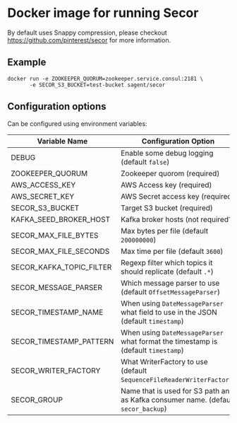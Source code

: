# Docker image for running Secor

By default uses Snappy compression, please checkout https://github.com/pinterest/secor for more information.

## Example
```
docker run -e ZOOKEEPER_QUORUM=zookeeper.service.consul:2181 \
       -e SECOR_S3_BUCKET=test-bucket sagent/secor
```

## Configuration options 

Can be configured using environment variables:

Variable Name              | Configuration Option
---------------------------|---------------------------
DEBUG                      | Enable some debug logging (default `false`)
ZOOKEEPER_QUORUM           | Zookeeper quorom (required)
AWS_ACCESS_KEY             | AWS Access key (required)
AWS_SECRET_KEY             | AWS Secret access key (required)
SECOR_S3_BUCKET            | Target S3 bucket (required)
KAFKA_SEED_BROKER_HOST     | Kafka broker hosts (not required?)  
SECOR_MAX_FILE_BYTES       | Max bytes per file (default `200000000`)
SECOR_MAX_FILE_SECONDS     | Max time per file (default `3600`)
SECOR_KAFKA_TOPIC_FILTER   | Regexp filter which topics it should replicate (default `.*`)
SECOR_MESSAGE_PARSER       | Which message parser to use (default `OffsetMessageParser`)
SECOR_TIMESTAMP_NAME       | When using `DateMessageParser` what field to use in the JSON (default `timestamp`)
SECOR_TIMESTAMP_PATTERN    | When using `DateMessageParser` what format the timestamp is (default `timestamp`)
SECOR_WRITER_FACTORY       | What WriterFactory to use (default `SequenceFileReaderWriterFactory`)
SECOR_GROUP                | Name that is used for S3 path and as Kafka consumer name. (default `secor_backup`)


